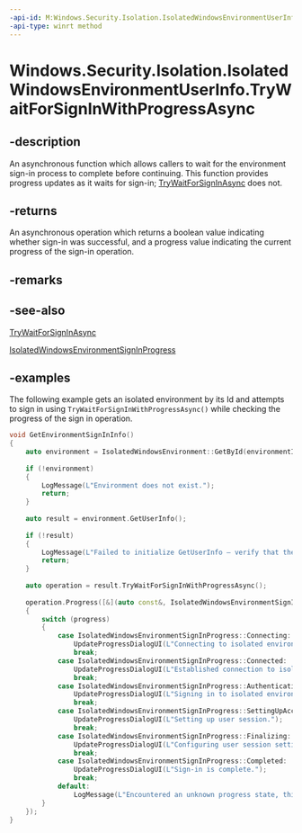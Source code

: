 ```yaml
---
-api-id: M:Windows.Security.Isolation.IsolatedWindowsEnvironmentUserInfo.TryWaitForSignInWithProgressAsync
-api-type: winrt method
---
```


# Windows.Security.Isolation.IsolatedWindowsEnvironmentUserInfo.TryWaitForSignInWithProgressAsync

<!--
public Windows.Foundation.IAsyncOperationWithProgress<bool,Windows.Security.Isolation.IsolatedWindowsEnvironmentSignInProgress> TryWaitForSignInWithProgressAsync ();
-->

## -description

An asynchronous function which allows callers to wait for the environment sign-in process to complete before continuing. This function provides progress updates as it waits for sign-in; [TryWaitForSignInAsync](isolatedwindowsenvironmentuserinfo_trywaitforsigninasync_2135355077.md) does not.

## -returns

An asynchronous operation which returns a boolean value indicating whether sign-in was successful, and a progress value indicating the current progress of the sign-in operation.

## -remarks

## -see-also

[TryWaitForSignInAsync](isolatedwindowsenvironmentuserinfo_trywaitforsigninasync_2135355077.md)

[IsolatedWindowsEnvironmentSignInProgress](isolatedwindowsenvironmentsigninprogress.md)

## -examples

The following example gets an isolated environment by its Id and attempts to sign in using `TryWaitForSignInWithProgressAsync()` while checking the progress of the sign in operation.

``` cpp
void GetEnvironmentSignInInfo()
{
    auto environment = IsolatedWindowsEnvironment::GetById(environmentId);
    
    if (!environment)
    {
        LogMessage(L"Environment does not exist.");
        return;
    }
    
    auto result = environment.GetUserInfo();
    
    if (!result)
    {
        LogMessage(L"Failed to initialize GetUserInfo – verify that the environment exists.");
        return;
    }
    
    auto operation = result.TryWaitForSignInWithProgressAsync();
    
    operation.Progress([&](auto const&, IsolatedWindowsEnvironmentSignInProgress progress)
    {
        switch (progress)
        {
            case IsolatedWindowsEnvironmentSignInProgress::Connecting:
                UpdateProgressDialogUI(L"Connecting to isolated environment.");
                break;
            case IsolatedWindowsEnvironmentSignInProgress::Connected:
                UpdateProgressDialogUI(L"Established connection to isolated environment.");
                break;
            case IsolatedWindowsEnvironmentSignInProgress::Authenticating:
                UpdateProgressDialogUI(L"Signing in to isolated environment.");
                break;
            case IsolatedWindowsEnvironmentSignInProgress::SettingUpAccount:
                UpdateProgressDialogUI(L"Setting up user session.");
                break;
            case IsolatedWindowsEnvironmentSignInProgress::Finalizing:
                UpdateProgressDialogUI(L"Configuring user session settings.");
                break;
            case IsolatedWindowsEnvironmentSignInProgress::Completed:
                UpdateProgressDialogUI(L"Sign-in is complete.");
                break;
            default:
                LogMessage(L"Encountered an unknown progress state, this is unexpected. Do not update UI dialog.\n");
        }
    });
}
```
